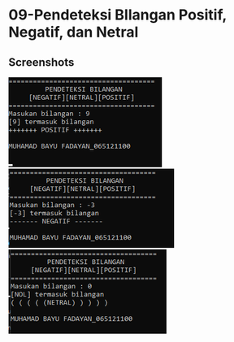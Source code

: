  # 09-Pendeteksi BIlangan Positif, Negatif, dan Netral

## Screenshots
![CPP Screenshot](screenshots/1.png)
![CPP Screenshot](screenshots/2.png)
![CPP Screenshot](screenshots/3.png)